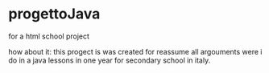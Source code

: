 # progettoJava
for a html school project

how about it: 
this progect is was created for reassume all argouments were i do in a java lessons in one year for secondary school in italy. 


